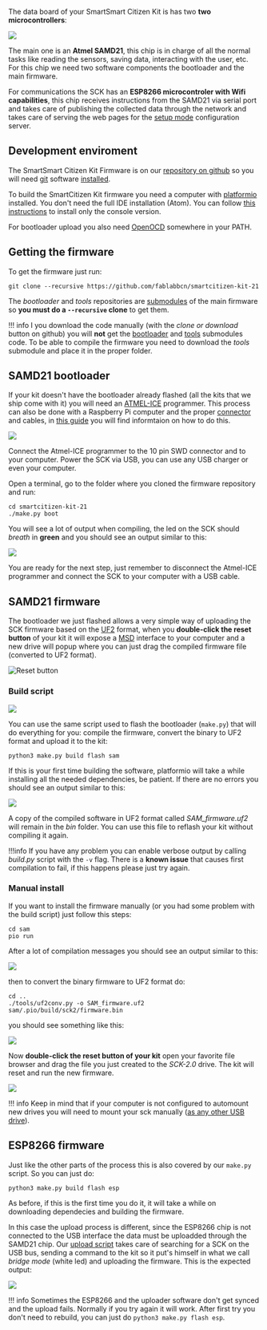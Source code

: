 The data board of your SmartSmart Citizen Kit is has two **two microcontrollers**:

![](/assets/images/sck_2/SCK21_Microcontrollers.png)

The main one is an **Atmel SAMD21**, this chip is in charge of all the normal tasks like reading the sensors, saving data, interacting with the user, etc. For this chip we need two software components the bootloader and the main firmware.

For communications the SCK has an **ESP8266 microcontroler with Wifi capabilities**, this chip receives instructions from the SAMD21 via serial port and takes care of publishing the collected data through the network and takes care of serving the web pages for the [setup mode](http://docs.smartcitizen.me/Smart%20Citizen%20Kit/#setup-mode) configuration server.

## Development enviroment

The SmartSmart Citizen Kit Firmware is on our [repository on github](https://github.com/fablabbcn/smartcitizen-kit-21) so you will need [git](https://mirrors.edge.kernel.org/pub/software/scm/git/) software [installed](https://git-scm.com/book/en/v2/Getting-Started-Installing-Git). 

To build the SmartCitizen Kit firmware you need a computer with [platformio](https://platformio.org/) installed. You don't need the full IDE installation (Atom). You can follow [this instructions](http://docs.platformio.org/en/latest/installation.html#super-quick-mac-linux) to install only the console version.

For bootloader upload you also need [OpenOCD](http://openocd.org/) somewhere in your PATH.

## Getting the firmware

To get the firmware just run:

```
git clone --recursive https://github.com/fablabbcn/smartcitizen-kit-21
```

The _bootloader_ and _tools_ repositories are [submodules](https://git-scm.com/book/en/v2/Git-Tools-Submodules) of the main firmware so **you must do a `--recursive` clone** to get them.

!!! info
	I you download the code manually (with the _clone or download_ button on github) you will **not** get the [bootloader](https://github.com/fablabbcn/uf2-samdx1/tree/88aa54c1afab2647904aaccbe1a6b960c02fdb24) and [tools](https://github.com/fablabbcn/smartcitizen-tools) submodules code. To be able to compile the firmware you need to download the _tools_ submodule and place it in the proper folder.

## SAMD21 bootloader

If your kit doesn't have the bootloader already flashed (all the kits that we ship come with it) you will need an [ATMEL-ICE](https://www.digikey.es/en/product-highlight/a/atmel/atmel-ice-programmer-debugger) programmer. This process can also be done with a Raspberry Pi computer and the proper [connector](https://www.adafruit.com/product/2094) and cables, in [this guide](https://docs.smartcitizen.me/Guides/Debug%20the%20firmware/) you will find informtaion on how to do this.

![](/assets/images/sck_2/SCK21_data_connectors.png)

Connect the Atmel-ICE programmer to the 10 pin SWD connector and to your computer. Power the SCK via USB, you can use any USB charger or even your computer.

Open a terminal, go to the folder where you cloned the firmware repository and run:

```
cd smartcitizen-kit-21
./make.py boot
```

You will see a lot of output when compiling, the led on the SCK should _breath_ in **green** and you should see an output similar to this:

![](/assets/images/sck_2/flashing_bootloader.png)

You are ready for the next step, just remember to disconnect the Atmel-ICE programmer and connect the SCK to your computer with a USB cable.
 
## SAMD21 firmware
 
The bootloader we just flashed allows a very simple way of uploading the SCK firmware based on the [UF2](https://github.com/Microsoft/uf2) format, when you **double-click the reset button** of your kit it will expose a [MSD](https://en.wikipedia.org/wiki/USB_mass_storage_device_class) interface to your computer and a new drive will popup where you can just drag the compiled firmware file (converted to UF2 format).

![Reset button](/assets/images/sck_2/SCK21_Reset.png)

### Build script

![](/assets/images/sck_2/build_script_usage.png)

You can use the same script used to flash the bootloader (`make.py`) that will do everything for you: compile the firmware, convert the binary to UF2 format and upload it to the kit:

```
python3 make.py build flash sam
```

If this is your first time building the software, platformio will take a while installing all the needed dependencies, be patient. If there are no errors you should see an output similar to this:

![](/assets/images/sck_2/flashing_firmware.png)

A copy of the compiled software in UF2 format called _SAM_firmware.uf2_ will remain in the _bin_ folder. You can use this file to reflash your kit without compiling it again. 

!!!info
	If you have any problem you can enable verbose output by calling _build.py_ script with the `-v` flag. There is a **known issue** that causes first compilation to fail, if this happens please just try again.

### Manual install

If you want to install the firmware manually (or you had some problem with the build script) just follow this steps:

```
cd sam
pio run
```

After a lot of compilation messages you should see an output similar to this:

![](/assets/images/sck_2/pio_run.png)

then to convert the binary firmware to UF2 format do:

```
cd ..
./tools/uf2conv.py -o SAM_firmware.uf2 sam/.pio/build/sck2/firmware.bin
```

you should see something like this:

![](/assets/images/sck_2/uf2_conv.png)

Now **double-click the reset button of your kit** open your favorite file browser and drag the file you just created to the _SCK-2.0_ drive. The kit will reset and run the new firmware.

![](/assets/images/sck_2/drag_firmware.png)

!!! info
	Keep in mind that if your computer is not configured to automount new drives you will need to mount your sck manually ([as any other USB drive](https://linuxconfig.org/howto-mount-usb-drive-in-linux)).

## ESP8266 firmware

Just like the other parts of the process this is also covered by our `make.py` script. So you can just do:

```
python3 make.py build flash esp
```
As before, if this is the first time you do it, it will take a while on downloading dependecies and building the firmware.

In this case the upload process is different, since the ESP8266 chip is not connected to the USB interface the data must be uploadded through the SAMD21 chip.
Our [upload script](https://github.com/fablabbcn/smartcitizen-kit-21/blob/master/make.py) takes care of searching for a SCK on the USB bus, sending a command to the kit so it put's himself in what we call _bridge mode_ (white led) and uploading the firmware. This is the expected output:

![](/assets/images/sck_2/flashing_ESP_firmware.png)

!!! info
	Sometimes the ESP8266 and the uploader software don't get synced and the upload fails. Normally if you try again it will work. After first try you don't need to rebuild, you can just do `python3 make.py flash esp`.
